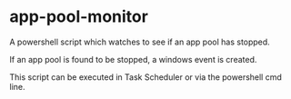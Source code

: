 # app-pool-monitor
A powershell script which watches to see if an app pool has stopped. 

If an app pool is found to be stopped, a windows event is created.

This script can be executed in Task Scheduler or via the powershell cmd line.

